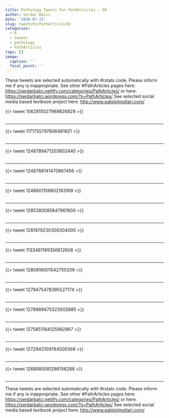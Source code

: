 ```yaml
---
title: Pathology Tweets For PathArticles - 50
author: Serdar Balci
date: '2020-07-23'
slug: tweetsForPathArticles50
categories:
  - R
  - tweets
  - pathology
  - PathArticles
tags: []
image:
  caption: ''
  focal_point: ''
---
```



These tweets are selected automatically with #rstats code. Please inform me if any is inappropriate.
See other #PathArticles pages here: https://serdarbalci.netlify.com/categories/PathArticles/  or here: https://serdarbalci.wordpress.com/?s=PathArticles/ 
See selected social media based textbook project here: http://www.patolojinotlari.com/

{{< tweet 1062815027969826829 >}}
<br>
<br>
<hr>
{{< tweet 1171755797606481921 >}}
<br>
<br>
<hr>
{{< tweet 1248789471203602440 >}}
<br>
<br>
<hr>
{{< tweet 1248788141470867456 >}}
<br>
<br>
<hr>
{{< tweet 1248601156802183169 >}}
<br>
<br>
<hr>
{{< tweet 1285380085847961600 >}}
<br>
<br>
<hr>
{{< tweet 1281979230306304000 >}}
<br>
<br>
<hr>
{{< tweet 1133461199356612608 >}}
<br>
<br>
<hr>
{{< tweet 1280816001542750209 >}}
<br>
<br>
<hr>
{{< tweet 1279475478395527174 >}}
<br>
<br>
<hr>
{{< tweet 1278989475323002885 >}}
<br>
<br>
<hr>
{{< tweet 1275851184125992967 >}}
<br>
<br>
<hr>
{{< tweet 1272942109784506369 >}}
<br>
<br>
<hr>
{{< tweet 1268985081286156288 >}}
<br>
<br>
<hr>


These tweets are selected automatically with #rstats code. Please inform me if any is inappropriate.
See other #PathArticles pages here: https://serdarbalci.netlify.com/categories/PathArticles/  or here: https://serdarbalci.wordpress.com/?s=PathArticles/ 
See selected social media based textbook project here: http://www.patolojinotlari.com/

